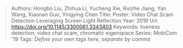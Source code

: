 > Authors: Hongbo Liu, Zhihua Li, Yucheng Xie, Ruizhe Jiang, Yan Wang, Xiaonan Guo, Yingying Chen
> Title: Poster: Video Chat Scam Detection Leveraging Screen Light Reflection
> Year: 2019
> Url: https://doi.org/10.1145/3300061.3343403
> Keywords: liveness detection, video chat scam, chromatic eigenspace
> Series: MobiCom '19
> Tags: *Define your own tags here, separate by comma*